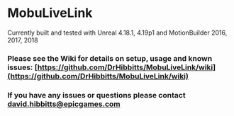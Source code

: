 # MobuLiveLink

Currently built and tested with Unreal 4.18.1, 4.19p1 and MotionBuilder 2016, 2017, 2018

### Please see the Wiki for details on setup, usage and known issues: [https://github.com/DrHibbitts/MobuLiveLink/wiki](https://github.com/DrHibbitts/MobuLiveLink/wiki)
	
### If you have any issues or questions please contact david.hibbitts@epicgames.com
